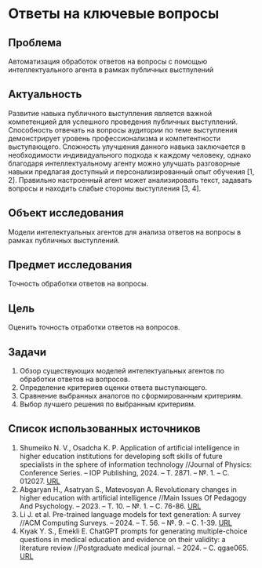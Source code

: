 # Ответы на ключевые вопросы

## Проблема
Автоматизация обработок ответов на вопросы с помощью интеллектуального агента в рамках публичных выстпулений

## Актуальность
Развитие навыка публичного выступления является важной компетенцией для успешного проведения публичных выступлений.
Способность отвечать на вопросы аудитории по теме выступления демонстрирует уровень профессионализма и компетентности выступающего.
Сложность улучшения данного навыка заключается в необходимости индивидуального подхода к каждому человеку, однако благодаря интеллектуальному агенту можно улучшать разговорные навыки предлагая доступный и персонализированный опыт обучения [1, 2].
Правильно настроенный агент может анализировать текст, задавать вопросы и находить слабые стороны выступления [3, 4].

## Объект исследования
Модели интелектуальных агентов для анализа ответов на вопросы в рамках публичных выступлений.

## Предмет исследования
Точность обработки ответов на вопросы.

## Цель
Оценить точность отработки ответов на вопросов.

## Задачи
1. Обзор существующих моделей интелектуальных агентов по обработки ответов на вопросов.
2. Определение критериев оценки ответа выступающего.
3. Сравнение выбранных аналогов по сформированным критериям.
4. Выбор лучшего решения по выбранным критериям.

## Список использованных источников
1. Shumeiko N. V., Osadcha K. P. Application of artificial intelligence in higher education institutions for developing soft skills of future specialists in the sphere of information technology //Journal of Physics: Conference Series. – IOP Publishing, 2024. – Т. 2871. – №. 1. – С. 012027. [URL](https://iopscience.iop.org/article/10.1088/1742-6596/2871/1/012027)
2. Abgaryan H., Asatryan S., Matevosyan A. Revolutionary changes in higher education with artificial intelligence //Main Issues Of Pedagogy And Psychology. – 2023. – Т. 10. – №. 1. – С. 76-86. [URL](https://www.researchgate.net/publication/370314686_REVOLUTIONARY_CHANGES_IN_HIGHER_EDUCATION_WITH_ARTIFICIAL_INTELLIGENCE)
3. Li J. et al. Pre-trained language models for text generation: A survey //ACM Computing Surveys. – 2024. – Т. 56. – №. 9. – С. 1-39. [URL](https://dl.acm.org/doi/abs/10.1145/3649449)
4. Kıyak Y. S., Emekli E. ChatGPT prompts for generating multiple-choice questions in medical education and evidence on their validity: a literature review //Postgraduate medical journal. – 2024. – С. qgae065. [URL](https://academic.oup.com/pmj/article/100/1189/858/7688383)
